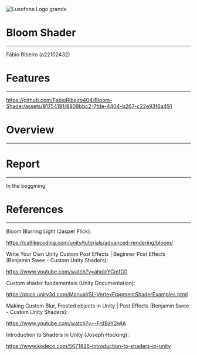 
![Lusofona Logo grande](https://github.com/FabioRibeiro404/Bloom-Shader/assets/91754191/3a4e8d19-e6cb-42f2-a84e-011e15ef89db)

# Bloom Shader
---
Fábio Ribeiro (a22102432)

# Features
---



https://github.com/FabioRibeiro404/Bloom-Shader/assets/91754191/8809bbc2-7fde-4404-b267-c22e93f6a491



# Overview
---

# Report
---
In the beggining 


# References
---

Bloom Blurring Light (Jasper Flick):

https://catlikecoding.com/unity/tutorials/advanced-rendering/bloom/

Write Your Own Unity Custom Post Effects | Beginner Post Effects (Benjamin Swee - Custom Unity Shaders):

https://www.youtube.com/watch?v=ahplcYCmfG0

Custom shader fundamentals (Unity Documentation):

https://docs.unity3d.com/Manual/SL-VertexFragmentShaderExamples.html

Making Custom Blur, Frosted objects in Unity | Post Effects (Benjamin Swee - Custom Unity Shaders):

https://www.youtube.com/watch?v=-FrdBaY2wIA

Introduction to Shaders in Unity (Joseph Hocking):

https://www.kodeco.com/5671826-introduction-to-shaders-in-unity
